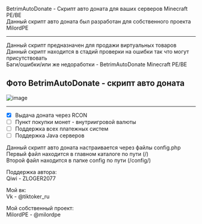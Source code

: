 BetrimAutoDonate - Скрипт авто доната для ваших серверов Minecraft PE/BE                                                                            
Данный скрипт авто доната был разработан для собственного проекта MilordPE

-------------

Данный скрипт предназначен для продажи виртуальных товаров  
Данный скрипт находится в стадий проверки на ошибки так что могут присутствовать                                                                 
Баги/ошибки/или же недоработки - BetrimAutoDonate Minecraft PE/BE                                                         

Фото BetrimAutoDonate - скрипт авто доната
-------------

![image](https://user-images.githubusercontent.com/79506370/195773360-d6461c49-aa14-48d9-a2a8-a3a71d8f9066.png)

-------------

- [x] Выдача доната через RCON
- [ ] Пункт покупки монет - внутриигровой валюты
- [ ] Поддержка всех платежных систем
- [ ] Поддержка Java серверов
                                        
Данный скрипт авто доната настраивается через файлы config.php                                                          
Первый файл находится в главном каталоге по пути (/)                                                  
Второй файл находится в папке config по пути (/config/)                        

Поддержка автора:                                                                                   
 Qiwi - ZLOGER2077                                                                                                                                   

Мой вк:                                                                                                     
 Vk - @tiktoker_ru
  
Мой собственный проект:                                           
 MilordPE - @milordpe                                              
